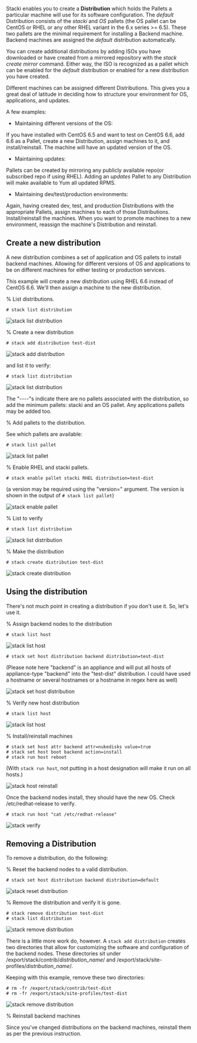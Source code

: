 Stacki enables you to create a **Distribution** which holds the Pallets a
particular machine will use for its software configuration.
The _default_ Distribution consists of the _stacki_ and _OS_ pallets
(the OS pallet can be CentOS
or RHEL or any other RHEL variant in the 6.x series >= 6.5).
These two pallets are the minimal
requirement for installing a Backend machine.
Backend machines are assigned the _default_ distribution automatically.

You can create additional distributions by adding ISOs you have downloaded or
have created from a mirrored repository with the _stack create mirror_ command.
Either way, the ISO is recognized as a pallet which can be enabled for the
_default_ distribution or enabled for a new distribution you have created. 

Different machines can be assigned different Distributions.
This gives you a great deal of latitude in deciding
how to structure your environment for OS, applications, and updates.

A few examples:

* Maintaining different versions of the OS:

If you have installed with CentOS 6.5
and want to test on CentOS 6.6, add 6.6 as a Pallet, create a new Distribution,
assign machines to it, and install/reinstall.
The machine will have an updated version of the OS.

* Maintaining updates:

Pallets can be created by mirroring any publicly  available repo(or
subscribed repo if using RHEL).
Adding an _updates_ Pallet to any Distribution will make available to
Yum all updated RPMS.

* Maintaining dev/test/production environments:

Again, having created dev, test,
and production Distributions with the appropriate Pallets, assign machines to
each of those Distributions.
Install/reinstall the machines.
When you want to
promote machines to a new environment, reassign the machine's
Distribution and reinstall.

## Create a new distribution

A new distribution combines a set of application and OS pallets to install backend machines. Allowing for different versions of OS and applications to be on different machines for either testing or production services. 

This example will create a new distribution using RHEL 6.6 instead of CentOS 6.6. We'll then assign a machine to the new distribution.

% List distributions.

```
# stack list distribution
```

![stack list distribution](images/stack-list-distribution-3.png)


% Create a new distribution  

```
# stack add distribution test-dist
```

![stack add distribution](images/stack-add-distribution-1.png)

and list it to verify:

```
# stack list distribution
``` 

![stack list distribution](images/stack-list-distribution-1.png)
 

The "----"s indicate there are no pallets associated with the distribution, so add the minimum pallets: stacki and an OS pallet. Any applications pallets may be added too.

% Add pallets to the distribution.

See which pallets are available:

```
# stack list pallet
```

![stack list pallet](images/stack-list-pallet-2.png)

% Enable RHEL and stacki pallets.

```
# stack enable pallet stacki RHEL distribution=test-dist
```

(a version may be required using the "version=" argument. The version is shown in the output of `# stack list pallet`)

![stack enable pallet](images/stack-enable-pallet-2.png)

% List to verify

```
# stack list distribution
```

![stack list distribution](images/stack-list-distribution-2.png)

% Make the distribution

```
# stack create distribution test-dist
```

![stack create distribution](images/stack-create-distribution-2.png)

## Using the distribution

There's not much point in creating a distribution if you don't use it. So, let's use it.

% Assign backend nodes to the distribution

```
# stack list host
```

![stack list host](images/stack-list-host-1.png)

```
# stack set host distribution backend distribution=test-dist
```
(Please note here "backend" is an appliance and will put all hosts of appliance-type "backend" into the "test-dist" distribution. I could have used a hostname or several hostnames or a hostname in regex here as well)

![stack set host distribution](images/stack-set-host-distribution-1.png)

% Verify new host distribution
```
# stack list host
```

![stack list host](images/stack-list-host-2.png)

% Install/reinstall machines

```
# stack set host attr backend attr=nukedisks value=true
# stack set host boot backend action=install
# stack run host reboot
```

(With `stack run host`, not putting in a host designation will make it run on all hosts.)

![stack host reinstall](images/stack-reinstall-1.png)

Once the backend nodes install, they should have the new OS. Check /etc/redhat-release to verify.

```
# stack run host "cat /etc/redhat-release"
```

![stack verify](images/stack-distribution-verify-1.png)


## Removing a Distribution

To remove a distribution, do the following:

% Reset the backend nodes to a valid distribution.

```
# stack set host distribution backend distribution=default
```

![stack reset distribution](images/stack-reset-distribution-1.png)

% Remove the distribution and verify it is gone.

```
# stack remove distribution test-dist
# stack list distribution
```

![stack remove distribution](images/stack-remove-distribution-1.png)

There is a little more work do, however. A `stack add distribution` creates two directories that allow for customizing the software and configuration of the backend nodes. These directories sit under /export/stack/contrib/_distribution_name_/ and /export/stack/site-profiles/_distribution_name_/.

Keeping with this example, remove these two directories:

```
# rm -fr /export/stack/contrib/test-dist
# rm -fr /export/stack/site-profiles/test-dist
```

![stack remove distribution](images/stack-reset-distribution-1.png)

% Reinstall backend machines

Since you've changed distributions on the backend machines, reinstall them as per the previous instruction.
